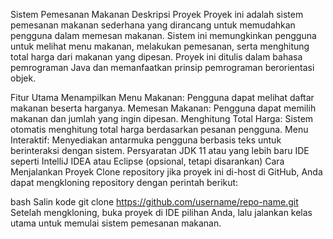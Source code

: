 Sistem Pemesanan Makanan
Deskripsi Proyek
Proyek ini adalah sistem pemesanan makanan sederhana yang dirancang untuk memudahkan pengguna dalam memesan makanan. Sistem ini memungkinkan pengguna untuk melihat menu makanan, melakukan pemesanan, serta menghitung total harga dari makanan yang dipesan. Proyek ini ditulis dalam bahasa pemrograman Java dan memanfaatkan prinsip pemrograman berorientasi objek.

Fitur Utama
Menampilkan Menu Makanan: Pengguna dapat melihat daftar makanan beserta harganya.
Memesan Makanan: Pengguna dapat memilih makanan dan jumlah yang ingin dipesan.
Menghitung Total Harga: Sistem otomatis menghitung total harga berdasarkan pesanan pengguna.
Menu Interaktif: Menyediakan antarmuka pengguna berbasis teks untuk berinteraksi dengan sistem.
Persyaratan
JDK 11 atau yang lebih baru
IDE seperti IntelliJ IDEA atau Eclipse (opsional, tetapi disarankan)
Cara Menjalankan Proyek
Clone repository jika proyek ini di-host di GitHub, Anda dapat mengkloning repository dengan perintah berikut:

bash
Salin kode
git clone https://github.com/username/repo-name.git
Setelah mengkloning, buka proyek di IDE pilihan Anda, lalu jalankan kelas utama untuk memulai sistem pemesanan makanan.
